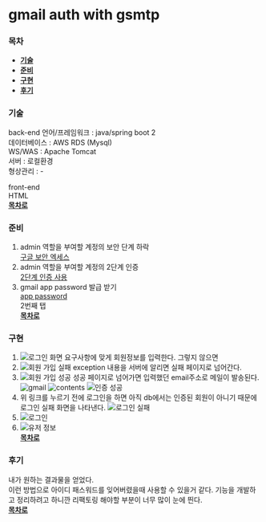 # gmail auth with gsmtp

### 목차
  - [**기술**](#기술)
  - [**준비**](#준비)
  - [**구현**](#구현)
  - [**후기**](#후기)

### 기술
  back-end
    언어/프레임워크 : java/spring boot 2  
    데이터베이스 : AWS RDS (Mysql)  
    WS/WAS : Apache Tomcat  
    서버 : 로컬환경  
    형상관리 : -  
    
   front-end    
    HTML  
[**목차로**](#목차)


### 준비
  1. admin 역할을 부여할 계정의 보안 단계 하락  
    [구글 보안 엑세스](https://support.google.com/accounts/answer/6010255?hl=ko)  
  2. admin 역할을 부여할 계정의 2단계 인증  
    [2단계 인증 사용](https://support.google.com/accounts/answer/185839?co=GENIE.Platform%3DDesktop&hl=ko)  
  3. gmail app password 발급 받기  
    [app password](https://support.google.com/mail/answer/185833?hl=ko)  
    2번째 탭  
[**목차로**](#목차)  

### 구현  
  1. ![로그인 화면](https://user-images.githubusercontent.com/41373848/44618124-f69a1580-a8aa-11e8-9532-042fcd0affe5.png)
      요구사항에 맞게 회원정보를 입력한다.
      그렇지 않으면
  2. ![회원 가입 실패](https://user-images.githubusercontent.com/41373848/44618139-2ea15880-a8ab-11e8-9c26-f7cabed14a4b.png)
      exception 내용을 서버에 알리면 실패 페이지로 넘어간다.
  3. ![회원 가입 성공](https://user-images.githubusercontent.com/41373848/44618152-66100500-a8ab-11e8-9072-1d163920d2b7.png)
     성공 페이지로 넘어가면 입력했던 email주소로 메일이 발송된다.
     ![gmail]()
     ![contents](https://user-images.githubusercontent.com/41373848/44618153-67d9c880-a8ab-11e8-84f4-2d78d21cc164.png)
      ![인증 성공](https://user-images.githubusercontent.com/41373848/44618158-77591180-a8ab-11e8-8870-5a60eadfc300.png)
  4.  위 링크를 누르기 전에 로그인을 하면 아직 db에서는 인증된 회원이 아니기 때문에 로그인 실패 화면을 나타낸다.
      ![로그인 실패](https://user-images.githubusercontent.com/41373848/44618156-7627e480-a8ab-11e8-8243-161ef45f0349.png)
  5. ![로그인](https://user-images.githubusercontent.com/41373848/44618159-7aec9880-a8ab-11e8-8a47-b5cb0e9a4ba5.png)
  6.  ![유저 정보](https://user-images.githubusercontent.com/41373848/44618160-7c1dc580-a8ab-11e8-89ba-8fb41cce27f4.png)  
[**목차로**](#목차)  

### 후기
  내가 원하는 결과물을 얻었다.   
  이런 방법으로 아이디 패스워드를 잊어버렸을때 사용할 수 있을거 같다.
  기능을 개발하고 정리하려고 하니깐 리팩토링 해야할 부분이 너무 많이 눈에 띈다.  
  [**목차로**](#목차)

  
  
  
